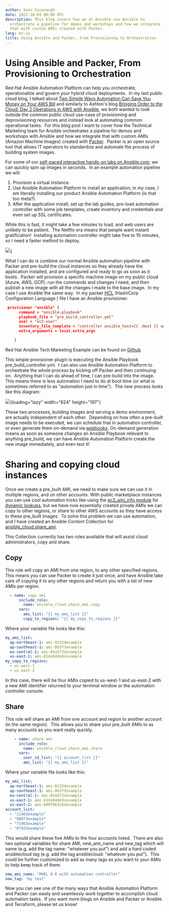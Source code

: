```yaml
---
author: Sean Cavanaugh
date: 2022-10-03 00:00 UTC
description: This blog covers how we at Ansible use Ansible to
  orchestrate a pipeline for demos and workshops and how we integrate
  that with custom AMIs created with Packer.
lang: en-us
title: Using Ansible and Packer, From Provisioning to Orchestration
---
```


# Using Ansible and Packer, From Provisioning to Orchestration

Red Hat Ansible Automation Platform can help you orchestrate,
operationalize and govern your hybrid cloud deployments.  In my last
public cloud blog, I talked about [Two Simple Ways Automation Can Save
You Money on Your AWS
Bill](https://www.ansible.com/blog/two-simple-ways-automation-can-save-money-on-aws)
and similarly to Ashton's blog [Bringing Order to the Cloud: Day 2
Operations in AWS with
Ansible](https://www.ansible.com/blog/bringing-order-to-the-cloud-day-2-operations-in-aws-with-ansible),
we both wanted to look outside the common public cloud use-case of
provisioning and deprovisioning resources and instead look at automating
common operational tasks.  For this blog post I want to cover how the
Technical Marketing team for Ansible orchestrates a pipeline for demos
and workshops with Ansible and how we integrate that with custom AMIs
(Amazon Machine Images) created with [Packer](https://www.packer.io/). 
Packer is an open source tool that allows IT operators to standardize
and automate the process of building system images.

For some of our [self-paced interactive hands-on labs on
Ansible.com](https://red.ht/ansible_labs), we can quickly spin up images
in seconds.  In an example automation pipeline we will:

1.  Provision a virtual instance.
2.  Use Ansible Automation Platform to install an application; in my
    case, I am literally installing our product Ansible Automation
    Platform (is that too meta?).
3.  After the application install, set up the lab guides, pre-load
    automation controller with some job templates, create inventory and
    credentials and even set up SSL certificates.  

While this is fast, it might take a few minutes to load, and web users
are unlikely to be patient.  The Netflix era means that people want
instant gratification!  Installing automation controller might take five
to 10 minutes, so I need a faster method to deploy.

![](https://lh3.googleusercontent.com/uCdkHAIYl2LCg_J7dgkrY_msHqdQRmnl2MPDgVuar20I5j49jnvTDQT1ipgz75b024UBbUzNsTxgXDzr8BWVd35Byjhl4gWP-rAgV6k-Gwq2Bb9XzMrNWROVrrvIfWXF9_WOTx2S1WLaO7-AFCQGP_d1_9mbByp0jxD41JIGAd1x1mRxI-jqEuqURg){

What I can do is combine our normal Ansible automation pipeline with
Packer and pre-build the cloud instances so they already have the
application installed, and are configured and ready to go as soon as it
boots.  Packer will provision a specific machine image on my public
cloud (Azure, AWS, GCP), run the commands and changes I need, and then
publish a new image with all the changes I made to the base image.  In
my case I use Ansible the same way.  In my packer
[HCL](https://www.packer.io/docs/templates/hcl_templates) (HashiCorp
Configuration Language ) file I have an Ansible provisioner:

```json
 provisioner "ansible" {
      command = "ansible-playbook"
      playbook_file = "pre_build_controller.yml"
      user = "ec2-user"
      inventory_file_template = "controller ansible_host={{ .Host }} ansible_user={{ .User }} ansible_port={{ .Port }}\n"
      extra_arguments = local.extra_args

    }
```

Red Hat Ansible Tech Marketing Example can be found on
[Github](https://github.com/ansible/workshops/blob/devel/provisioner/packer/automation-controller.pkr.hcl)

This simple provisioner plugin is executing the Ansible Playbook
pre_build_controller.yml.  I can also use Ansible Automation Platform to
orchestrate the whole process by kicking off Packer and then continuing
on.  Anything that I can do ahead of time, I can pre-build into the
image.  This means there is less automation I need to do at boot time
(or what is sometimes referred to as "automation just in time").  The
new process looks like this diagram:

![](https://lh6.googleusercontent.com/B_20XvdYrI0W6ps4YeEmqWscRVpFqLGYO4UUL8NCdUGPWis3NnLuemS-HL1VWuocn6U7bgGFpCWS_nq5oMEgnOB6DEiIjN4MBAcrDdEwdOVIwR7FamntrktW4BCr8Jesp80DHUVfzQ6ihAsZ8nwO5iVihIXmw6m_n86-Hka7J2c56crDGF2ri7Jh6A){loading="lazy"
width="624" height="197"}


These two processes, building images and serving a demo environment, are
actually independent of each other.  Depending on how often a pre-built
image needs to be executed, we can schedule that in automation
controller, or even generate them on-demand via
[webhooks](https://docs.ansible.com/automation-controller/latest/html/userguide/webhooks.html).
On-demand generation means as soon as someone changes an Ansible
Playbook relevant to anything pre_build, we can have Ansible Automation
Platform create the new image immediately, and even test it!

# Sharing and copying cloud instances

Once we create a pre_built AMI, we need to make sure we can use it in
multiple regions, and on other accounts. With public marketplace
instances you can use cool automation tricks like using the
[ec2_ami_info module](https://docs.ansible.com/ansible/latest/collections/amazon/aws/ec2_ami_info_module.html)
for [dynamic lookups](https://www.ansible.com/blog/find-the-right-ami-everytime-make-your-aws-application-work-in-any-region),
but we have now essentially created private AMIs we can copy to other
regions, or share to other AWS accounts so they have access to these
pre_built images.  To solve this problem we can use automation, and I
have created an Ansible Content Collection for
[ansible_cloud.share_ami](https://galaxy.ansible.com/ansible_cloud/share_ami).  

This Collection currently has two roles available that will assist cloud
administrators, copy and share.

## Copy

This role will copy an AMI from one region, to any other specified
regions.  This means you can use Packer to create it just once, and have
Ansible take care of copying it to any other regions and return you with
a list of new AMIs per region.

```yml
  - name: copy ami
      include_role:
        name: ansible_cloud.share_ami.copy
      vars:
        ami_list: "{{ my_ami_list }}"
        copy_to_regions: "{{ my_copy_to_regions }}"
```

Where your variable file looks like this:

```yml
my_ami_list:
  ap-northeast-1: ami-01334example
  ap-southeast-1: ami-0b3f3example
  eu-central-1: ami-03a5732example
  us-east-1: ami-01da94de9cexample
my_copy_to_regions:
  - us-west-1
  - us-east-2
```

In this case, there will be four AMIs copied to us-west-1 and us-east-2
with a new AMI identifier returned to your terminal window or the
automation controller console.

## Share

This role will share an AMI
from one account and region to another account (in the same region). 
This allows you to share your pre_built AMIs to as many accounts as you
want really quickly.

```yml
    - name: share ami
      include_role:
        name: ansible_cloud.share_ami.share
      vars:
        user_id_list: "{{ account_list }}"
        ami_list: "{{ my_ami_list }}"
```

Where your variable file looks like this:

```yml
my_ami_list:
  ap-northeast-1: ami-01334example
  ap-southeast-1: ami-0b3f3example
  eu-central-1: ami-03a5732example
  us-east-1: ami-01da94de9cexample
  us-east-2: ami-009f8b2c6dexample
account_list:
  - "11463example"
  - "90073example"
  - "71963example"
  - "07923example"
```

This would share these five AMIs to the four accounts listed.  There are
also two optional variables for share AMI, new_ami_name and new_tag
which will name (e.g. add the tag name: "whatever you put") and add a
hard coded ansiblecloud tag (e.g. add the tag ansiblecloud: "whatever
you put").  This could be further customized to add as many tags as you
want to your AMIs to help keep track of them.

```yml
new_ami_name: "RHEL 8.6 with automation controller"
new_tag: "my test"
```

Now you can see one of the many ways that Ansible Automation Platform
and Packer can easily and seamlessly work together to accomplish cloud
automation tasks.  If you want more blogs on Ansible and Packer or
Ansible and Terraform, please let us know!
